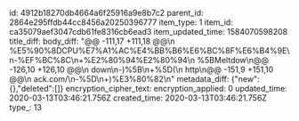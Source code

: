 id: 4912b18270db4664a6f25916a9e8b7c2
parent_id: 2864e295ffdb44cc8456a20250396777
item_type: 1
item_id: ca35079aef3047cdb61fe8316cb6ead3
item_updated_time: 1584070598208
title_diff: 
body_diff: "@@ -111,17 +111,18 @@\n %E5%90%8DCPU%E7%A1%AC%E4%BB%B6%E6%BC%8F%E6%B4%9E\n-%EF%BC%8C\n+%E2%80%94%E2%80%94\n %5BMeltdow\n@@ -126,10 +126,10 @@\n down\n-)%5B\n+%5D(\n http\n@@ -151,9 +151,10 @@\n ack.com/\n-%5D\n+)%E3%80%82\n"
metadata_diff: {"new":{},"deleted":[]}
encryption_cipher_text: 
encryption_applied: 0
updated_time: 2020-03-13T03:46:21.756Z
created_time: 2020-03-13T03:46:21.756Z
type_: 13